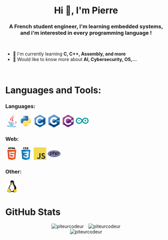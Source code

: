 <h1 align="center">Hi 👋, I'm Pierre</h1>
<h3 align="center">A French student engineer, I'm learning embedded systems,<br> and i'm interested in every programming language !</h3>

<br>

- 🌱 I'm currently learning **C, C++, Assembly, and more**
- 👀 Would like to know more about **AI, Cybersecurity, OS,...**
<br>


# Languages and Tools:

### Languages:
<p> 
  <img src="https://raw.githubusercontent.com/devicons/devicon/master/icons/java/java-original.svg" alt="java" width="40" height="40"/> 
  <img src="https://raw.githubusercontent.com/devicons/devicon/master/icons/python/python-original.svg" alt="python" width="40" height="40"/>
  <img src="https://raw.githubusercontent.com/devicons/devicon/master/icons/c/c-original.svg" alt="c" width="40" height="40"/>
  <img src="https://raw.githubusercontent.com/devicons/devicon/master/icons/cplusplus/cplusplus-original.svg" alt="c++" width="40" height="40"/>
  <img src="https://raw.githubusercontent.com/devicons/devicon/master/icons/csharp/csharp-original.svg" alt="csharp" width="40" height="40"/>
  <img src="https://github.com/devicons/devicon/blob/master/icons/arduino/arduino-original.svg" alt="arduino" width="40" height="40"/>

</p>

### Web:
<p>
  <img src="https://raw.githubusercontent.com/devicons/devicon/master/icons/html5/html5-original-wordmark.svg" alt="html5" width="40" height="40"/> 
  <img src="https://raw.githubusercontent.com/devicons/devicon/master/icons/css3/css3-original-wordmark.svg" alt="css3" width="40" height="40"/> 
  <img src="https://raw.githubusercontent.com/devicons/devicon/master/icons/javascript/javascript-original.svg" alt="javascript" width="40" height="40"/> 
  <img src="https://raw.githubusercontent.com/devicons/devicon/master/icons/php/php-original.svg" alt="php" width="40" height="40"/>
  
</p>

### Other:
<p>
  <img src="https://raw.githubusercontent.com/devicons/devicon/master/icons/linux/linux-original.svg" alt="linux" width="40" height="40"/>
</p>


# GitHub Stats
<p align="center">
  
  <img src="https://github-readme-stats.vercel.app/api?username=piteurcodeur&show_icons=true&theme=transparent" alt="piteurcodeur" style="width: 50%; margin: 0 1%;" />
 
  <img src="https://github-readme-stats.vercel.app/api/top-langs/?username=piteurcodeur&layout=compact&theme=transparent" alt="piteurcodeur" style="width: 50%; margin: 0 1%;" />
  <br>
  <img src="https://github-readme-streak-stats.herokuapp.com/?user=piteurcodeur&theme=transparent" alt="piteurcodeur" style="width: 50%; margin: 0 1%;" />
  <br>
</p>
